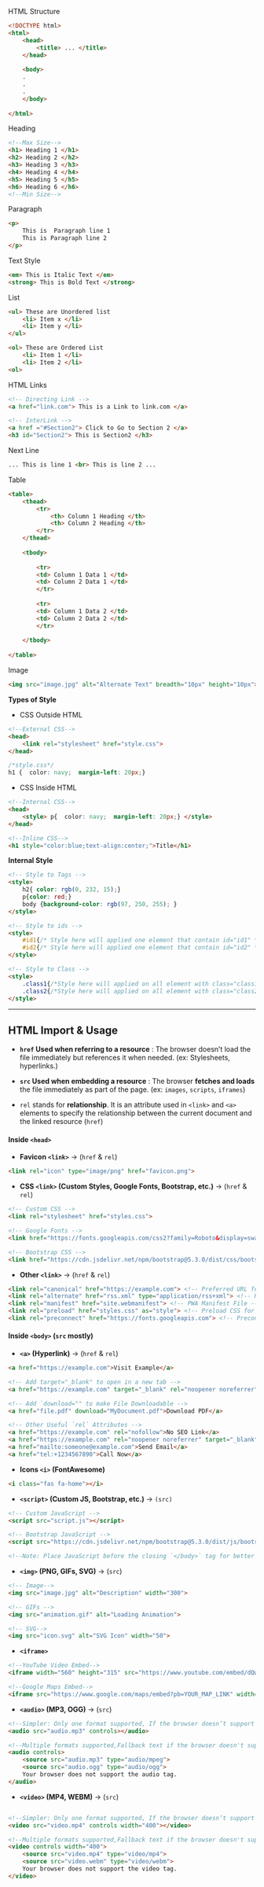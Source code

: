 
HTML Structure
```html
<!DOCTYPE html>
<html>
	<head>
		<title> ... </title>
	</head>
	
	<body>
	.
	.
	.
	</body>
	
</html>
```

Heading 
```html
<!--Max Size-->
<h1> Heading 1 </h1>
<h2> Heading 2 </h2>
<h3> Heading 3 </h3>
<h4> Heading 4 </h4>
<h5> Heading 5 </h5>
<h6> Heading 6 </h6>
<!--Min Size-->
```

Paragraph
```html
<p>
	This is  Paragraph line 1
    This is Paragraph line 2
</p>
```

Text Style
```html
<em> This is Italic Text </em>
<strong> This is Bold Text </strong>
```

List
```html
<ul> These are Unordered list
	<li> Item x </li>
	<li> Item y </li>
</ul>

<ol> These are Ordered List
	<li> Item 1 </li>
	<li> Item 2 </li>
<ol>
```

HTML Links
```html
<!-- Directing Link -->
<a href="link.com"> This is a Link to link.com </a>

<!-- InterLink -->
<a href ="#Section2"> Click to Go to Section 2 </a>
<h3 id="Section2"> This is Section2 </h3>
```

Next Line
```html
... This is line 1 <br> This is line 2 ...
```

Table
```html
<table>
	<thead>
		<tr>
			<th> Column 1 Heading </th>
			<th> Column 2 Heading </th>
		</tr>
	</thead>
	
	<tbody>
	
		<tr>
		<td> Column 1 Data 1 </td>
		<td> Column 2 Data 1 </td>
		</tr>
		
		<tr>
		<td> Column 1 Data 2 </td>
		<td> Column 2 Data 2 </td>
		</tr>
		
	</tbody>
	
</table>
```

Image
```html
<img src="image.jpg" alt="Alternate Text" breadth="10px" height="10px">
```

**Types of Style**

- CSS Outside HTML
```html
<!--External CSS-->
<head>
	<link rel="stylesheet" href="style.css">
</head>
```
```css
/*style.css*/
h1 {  color: navy;  margin-left: 20px;}
```

- CSS Inside HTML
```html
<!--Internal CSS-->
<head>
	<style> p{  color: navy;  margin-left: 20px;} </style>
</head>

<!--Inline CSS-->
<h1 style="color:blue;text-align:center;">Title</h1>  
```


**Internal Style**
```html
<!-- Style to Tags -->
<style>
	h2{ color: rgb(0, 232, 15);} 
	p{color: red;}
	body {background-color: rgb(97, 250, 255); }
</style>

<!-- Style to ids -->
<style>
	#id1{/* Style here will applied one element that contain id="id1" */}
	#id2{/* Style here will applied one element that contain id="id2" */}
</style>

<!-- Style to Class -->
<style>
	.class1{/*Style here will applied on all element with class="class1" */}
	.class2{/*Style here will applied on all element with class="class2" */}
</style>
```

---

## HTML Import & Usage

- **`href` Used when referring to a resource** : The browser doesn’t load the file immediately but references it when needed. (ex: Stylesheets, hyperlinks.)

- **`src` Used when embedding a resource** : The browser **fetches and loads** the file immediately as part of the page. (ex: `images`, `scripts`, `iframes`)

- `rel` stands for **relationship**. It is an attribute used in `<link>` and `<a>` elements  to specify the relationship between the current document and the linked resource (`href`)

#### Inside `<head>`

- **Favicon `<link>`** -> (`href` & `rel`)
```html
<link rel="icon" type="image/png" href="favicon.png">
```

- **CSS `<link>` (Custom Styles, Google Fonts, Bootstrap, etc.)** -> (`href` & `rel`)
```html
<!-- Custom CSS -->
<link rel="stylesheet" href="styles.css">

<!-- Google Fonts -->
<link href="https://fonts.googleapis.com/css2?family=Roboto&display=swap" rel="stylesheet">

<!-- Bootstrap CSS -->
<link href="https://cdn.jsdelivr.net/npm/bootstrap@5.3.0/dist/css/bootstrap.min.css" rel="stylesheet">
```

- **Other `<link>`** -> (`href` & `rel`)
```html
<link rel="canonical" href="https://example.com"> <!-- Preferred URL for SEO -->
<link rel="alternate" href="rss.xml" type="application/rss+xml"> <!-- RSS Feed -->
<link rel="manifest" href="site.webmanifest"> <!-- PWA Manifest File -->
<link rel="preload" href="styles.css" as="style"> <!-- Preload CSS for faster load -->
<link rel="preconnect" href="https://fonts.googleapis.com"> <!-- Preconnect for faster font loading -->
```


#### Inside `<body>` (`src` mostly)


- **`<a>` (Hyperlink)** -> (`href` & `rel`)
```html
<a href="https://example.com">Visit Example</a> 

<!-- Add target="_blank" to open in a new tab -->
<a href="https://example.com" target="_blank" rel="noopener noreferrer">Open in New Tab</a>

<!-- Add `download="" to make File Downloadable -->
<a href="file.pdf" download="MyDocument.pdf">Download PDF</a>

<!-- Other Useful `rel` Attributes -->
<a href="https://example.com" rel="nofollow">No SEO Link</a>
<a href="https://example.com" rel="noopener noreferrer" target="_blank">Security Best Practice</a>
<a href="mailto:someone@example.com">Send Email</a>
<a href="tel:+1234567890">Call Now</a>
```

- **Icons  `<i>`  (FontAwesome)**
```html
<i class="fas fa-home"></i>
```

- **`<script>` (Custom JS, Bootstrap, etc.)** -> `(src)`
```html
<!-- Custom JavaScript -->
<script src="script.js"></script>

<!-- Bootstrap JavaScript -->
<script src="https://cdn.jsdelivr.net/npm/bootstrap@5.3.0/dist/js/bootstrap.bundle.min.js"></script>

<!--Note: Place JavaScript before the closing `</body>` tag for better performance.-->
```

- **`<img>` (PNG, GIFs, SVG)** -> (`src`)
```html
<!-- Image-->
<img src="image.jpg" alt="Description" width="300">

<!-- GIFs -->
<img src="animation.gif" alt="Loading Animation">

<!-- SVG-->
<img src="icon.svg" alt="SVG Icon" width="50">
```

- **`<iframe>`**
```html
<!--YouTube Video Embed-->
<iframe width="560" height="315" src="https://www.youtube.com/embed/dQw4w9WgXcQ" allowfullscreen></iframe>

<!--Google Maps Embed-->
<iframe src="https://www.google.com/maps/embed?pb=YOUR_MAP_LINK" width="600" height="450"></iframe>
```


- **`<audio>` (MP3, OGG)** -> (`src`)
```html
<!--Simpler: Only one format supported, If the browser doesn’t support the file, it won’t play -->
<audio src="audio.mp3" controls></audio> 

<!--Multiple formats supported,Fallback text if the browser doesn't support, More -->
<audio controls>
    <source src="audio.mp3" type="audio/mpeg">
    <source src="audio.ogg" type="audio/ogg">
    Your browser does not support the audio tag.
</audio>
```

- **`<video>` (MP4, WEBM)** -> (`src`)
```html

<!--Simpler: Only one format supported, If the browser doesn’t support the file, it won’t play -->
<video src="video.mp4" controls width="400"></video>

<!--Multiple formats supported,Fallback text if the browser doesn't support, More -->
<video controls width="400">
    <source src="video.mp4" type="video/mp4">
    <source src="video.webm" type="video/webm">
    Your browser does not support the video tag.
</video>
```






